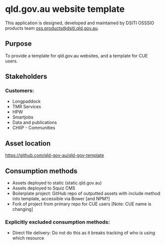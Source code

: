 # qld.gov.au website template #

This application is designed, developed and maintained by DSITI OSSSIO products team oss.products@dsiti.qld.gov.au.

## Purpose ##
To provide a template for qld.gov.au websites, and a template for CUE users.

## Stakeholders ##


### Customers:
-	Longpaddock
-	TMR Services
-	HPW
-	Smartjobs
-	Data and publications
-	CHIIP - Communities

## Asset location ##
https://github.com/qld-gov-au/qld-gov-template

## Consumption methods ##
- Assets deployed to static (static.qld.gov.au)
- Assets deployed to Squiz CMS
- Boilerplate project: GitHub repo of outputted assets with include method into template, accessible via Bower [and NPM?]
- Fork of project from primary repo for CUE users [Note: CUE name is changing]

### Explicitly excluded consumption methods:
- Direct file delivery: Do not do this as it breaks tracking of who is using which resource
